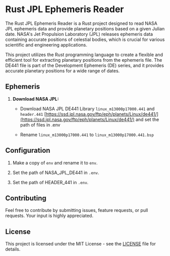 # Rust JPL Ephemeris Reader

The Rust JPL Ephemeris Reader is a Rust project designed to read NASA JPL ephemeris data and provide planetary positions based on a given Julian date. NASA's Jet Propulsion Laboratory (JPL) releases ephemeris data containing accurate positions of celestial bodies, which is crucial for various scientific and engineering applications.

This project utilizes the Rust programming language to create a flexible and efficient tool for extracting planetary positions from the ephemeris file. The DE441 file is part of the Development Ephemeris (DE) series, and it provides accurate planetary positions for a wide range of dates.

## Ephemeris

1. **Download NASA JPL:**
   - Download NASA JPL DE441 Library `linux_m13000p17000.441` and `header.441` [https://ssd.jpl.nasa.gov/ftp/eph/planets/Linux/de441/](https://ssd.jpl.nasa.gov/ftp/eph/planets/Linux/de441/) and set the path of files in .env

   - Rename `linux_m13000p17000.441` to `linux_m13000p17000.441.bsp`


## Configuration

1. Make a copy of `env` and rename it to `env`.

2. Set the path of NASA_JPL_DE441 in `.env`.

2. Set the path of HEADER_441 in `.env`.

## Contributing

Feel free to contribute by submitting issues, feature requests, or pull requests. Your input is highly appreciated.

## License

This project is licensed under the MIT License - see the [LICENSE](LICENSE) file for details.
